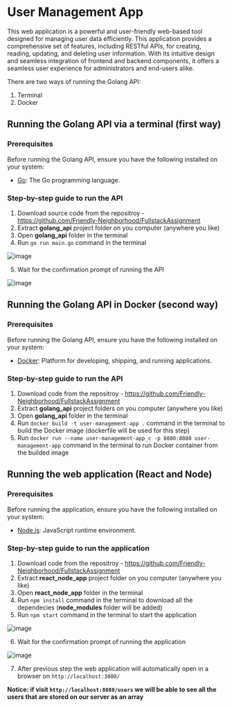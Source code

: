 # User Management App

This web application is a powerful and user-friendly web-based tool designed for managing user data efficiently. This application provides a comprehensive set of features, including RESTful APIs, for creating, reading, updating, and deleting user information. With its intuitive design and seamless integration of frontend and backend components, it offers a seamless user experience for administrators and end-users alike.

There are two ways of running the Golang API:
1. Terminal
2. Docker

## Running the Golang API via a terminal (first way)
### Prerequisites
Before running the Golang API, ensure you have the following installed on your system:

- [Go](https://golang.org/dl/): The Go programming language.

### Step-by-step guide to run the API

1. Download source code from the repositroy - https://github.com/Friendly-Neighborhood/FullstackAssignment
2. Extract **golang_api** project folder on you computer (anywhere you like)
3. Open **golang_api** folder in the terminal
4. Run `go run main.go` command in the terminal

![image](https://github.com/Friendly-Neighborhood/FullstackAssignment/assets/68468538/094ea9eb-ff3e-4d41-aad1-299e59235b1a)

5. Wait for the confirmation prompt of running the API

![image](https://github.com/Friendly-Neighborhood/FullstackAssignment/assets/68468538/d6146f20-c341-46cd-aefc-d97559dd2019)

## Running the Golang API in Docker (second way)
### Prerequisites
Before running the Golang API, ensure you have the following installed on your system:

- [Docker](https://www.docker.com/products/docker-desktop/): Platform for developing, shipping, and running applications.

### Step-by-step guide to run the API
1. Download code from the repositroy - https://github.com/Friendly-Neighborhood/FullstackAssignment
2. Extract **golang_api** project folders on you computer (anywhere you like)
3. Open **golang_api** folder in the terminal
4. Run `docker build -t user-management-app .` command in the terminal to build the Docker image (dockerfile will be used for this step)
5. Run `docker run --name user-management-app_c -p 8080:8080 user-management-app` command in the terminal to run Docker container from the builded image

## Running the web application (React and Node)
### Prerequisites
Before running the application, ensure you have the following installed on your system:

- [Node.js](https://nodejs.org/en/download): JavaScript runtime environment.

### Step-by-step guide to run the application

1. Download code from the repositroy - https://github.com/Friendly-Neighborhood/FullstackAssignment
2. Extract **react_node_app** project folder on you computer (anywhere you like)
3. Open **react_node_app** folder in the terminal
4. Run `npm install` command in the terminal to download all the dependecies (**node_modules** folder will be added)
5. Run `npm start` command in the terminal to start the application

![image](https://github.com/Friendly-Neighborhood/FullstackAssignment/assets/68468538/85af17b1-ca06-4f91-a6ed-94510fbccde5)

6. Wait for the confirmation prompt of running the application

![image](https://github.com/Friendly-Neighborhood/FullstackAssignment/assets/68468538/7a83d753-5af7-47f1-a717-a33522a38828)

7. After previous step the web application will automatically open in a browser on `http://localhost:3000/`

**Notice: if visit `http://localhost:8080/users` we will be able to see all the users that are stored on our server as an array**
